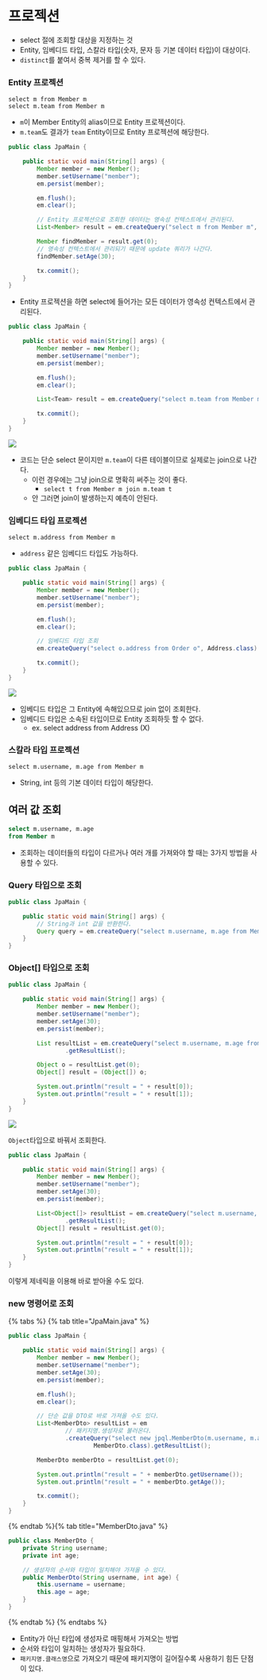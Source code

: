 # 프로젝션

- select 절에 조회할 대상을 지정하는 것
- Entity, 임베디드 타입, 스칼라 타입(숫자, 문자 등 기본 데이터 타입)이 대상이다.
- `distinct`를 붙여서 중복 제거를 할 수 있다.

### Entity 프로젝션

```jpaql
select m from Member m
select m.team from Member m
```

- `m`이 Member Entity의 alias이므로 Entity 프로젝션이다.
- `m.team`도 결과가 `team` Entity이므로 Entity 프로젝션에 해당한다.

```java
public class JpaMain {

    public static void main(String[] args) {
        Member member = new Member();
        member.setUsername("member");
        em.persist(member);

        em.flush();
        em.clear();

        // Entity 프로젝션으로 조회한 데이터는 영속성 컨텍스트에서 관리된다.
        List<Member> result = em.createQuery("select m from Member m", Member.class).getResultList();

        Member findMember = result.get(0);
        // 영속성 컨텍스트에서 관리되기 때문에 update 쿼리가 나간다.
        findMember.setAge(30);

        tx.commit();
    }
}
```

- Entity 프로젝션을 하면 select에 들어가는 모든 데이터가 영속성 컨텍스트에서 관리된다.

```java
public class JpaMain {

    public static void main(String[] args) {
        Member member = new Member();
        member.setUsername("member");
        em.persist(member);

        em.flush();
        em.clear();

        List<Team> result = em.createQuery("select m.team from Member m", Team.class).getResultList();

        tx.commit();
    }
}
```

![](../../.gitbook/assets/kimyounghan-orm-jpa/10/screenshot%202021-04-03%20오후%207.05.55.png)

- 코드는 단순 select 문이지만 `m.team`이 다른 테이블이므로 실제로는 join으로 나간다.
    - 이런 경우에는 그냥 join으로 명확히 써주는 것이 좋다.
        - `select t from Member m join m.team t`
    - 안 그러면 join이 발생하는지 예측이 안된다.

### 임베디드 타입 프로젝션

```jpaql
select m.address from Member m
```

- `address` 같은 임베디드 타입도 가능하다.

```java
public class JpaMain {

    public static void main(String[] args) {
        Member member = new Member();
        member.setUsername("member");
        em.persist(member);

        em.flush();
        em.clear();

        // 임베디드 타입 조회
        em.createQuery("select o.address from Order o", Address.class).getResultList();

        tx.commit();
    }
}
```

![](../../.gitbook/assets/kimyounghan-orm-jpa/10/screenshot%202021-04-03%20오후%207.11.02.png)

- 임베디드 타입은 그 Entity에 속해있으므로 join 없이 조회한다.
- 임베디드 타입은 소속된 타입이므로 Entity 조회하듯 할 수 없다.
    - ex. select address from Address (X)

### 스칼라 타입 프로젝션

```jpaql
select m.username, m.age from Member m
```

- String, int 등의 기본 데이터 타입이 해당한다.

## 여러 값 조회

```sql
select m.username, m.age
from Member m
```

- 조회하는 데이터들의 타입이 다르거나 여러 개를 가져와야 할 때는 3가지 방법을 사용할 수 있다.

### Query 타입으로 조회

```java
public class JpaMain {

    public static void main(String[] args) {
        // String과 int 값을 반환한다.
        Query query = em.createQuery("select m.username, m.age from Member m");
    }
}
```

### Object[] 타입으로 조회

```java
public class JpaMain {

    public static void main(String[] args) {
        Member member = new Member();
        member.setUsername("member");
        member.setAge(30);
        em.persist(member);

        List resultList = em.createQuery("select m.username, m.age from Member m")
                .getResultList();

        Object o = resultList.get(0);
        Object[] result = (Object[]) o;

        System.out.println("result = " + result[0]);
        System.out.println("result = " + result[1]);
    }
}
```

![](../../.gitbook/assets/kimyounghan-orm-jpa/10/screenshot%202021-04-03%20오후%207.18.10.png)

`Object`타입으로 바꿔서 조회한다.

```java
public class JpaMain {

    public static void main(String[] args) {
        Member member = new Member();
        member.setUsername("member");
        member.setAge(30);
        em.persist(member);

        List<Object[]> resultList = em.createQuery("select m.username, m.age from Member m")
                .getResultList();
        Object[] result = resultList.get(0);

        System.out.println("result = " + result[0]);
        System.out.println("result = " + result[1]);
    }
}
```

이렇게 제네릭을 이용해 바로 받아올 수도 있다.

### new 명령어로 조회

{% tabs %} {% tab title="JpaMain.java" %}

```java
public class JpaMain {

    public static void main(String[] args) {
        Member member = new Member();
        member.setUsername("member");
        member.setAge(30);
        em.persist(member);

        em.flush();
        em.clear();

        // 단순 값을 DTO로 바로 가져올 수도 있다.
        List<MemberDto> resultList = em
                // 패키지명.생성자로 불러온다.
                .createQuery("select new jpql.MemberDto(m.username, m.age) from Member m",
                        MemberDto.class).getResultList();

        MemberDto memberDto = resultList.get(0);

        System.out.println("result = " + memberDto.getUsername());
        System.out.println("result = " + memberDto.getAge());

        tx.commit();
    }
}
```

{% endtab %}{% tab title="MemberDto.java" %}

```java
public class MemberDto {
    private String username;
    private int age;

    // 생성자의 순서와 타입이 일치해야 가져올 수 있다.
    public MemberDto(String username, int age) {
        this.username = username;
        this.age = age;
    }
}

```

{% endtab %} {% endtabs %}

- Entity가 아닌 타입에 생성자로 매핑해서 가져오는 방법
- 순서와 타입이 일치하는 생성자가 필요하다.
- `패키지명.클래스명`으로 가져오기 때문에 패키지명이 길어질수록 사용하기 힘든 단점이 있다.